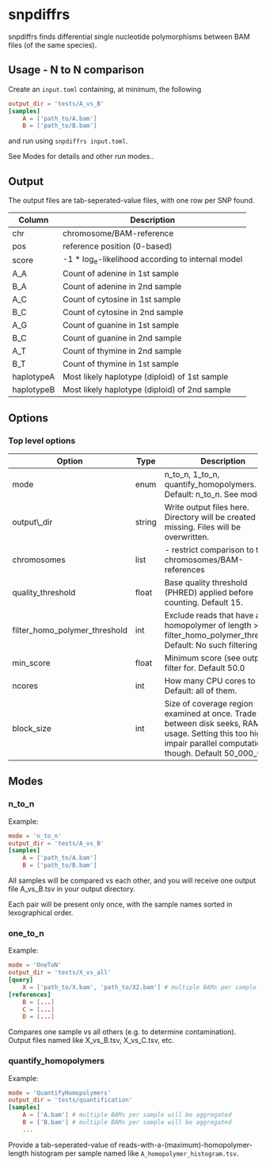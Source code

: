 # snpdiffrs

snpdiffrs finds differential single nucleotide polymorphisms between BAM
files (of the same species).

## Usage - N to N comparison

Create an `input.toml` containing, at minimum, the following

```toml
output_dir = 'tests/A_vs_B'
[samples]
    A = ['path_to/A.bam']
    B = ['path_to/B.bam']
```

and run using `snpdiffrs input.toml`.

See Modes for details and other run modes..

## Output
The output files are tab-seperated-value files,
with one row per SNP found.

|Column   |Description|
|---|---|
|chr| chromosome/BAM-reference   |
|pos| reference position (0-based)  |
|score| -1 * log<sub>e</sub>-likelihood according to internal model |
|A_A| Count of adenine in 1st sample |
|B_A| Count of adenine in 2nd sample |
|A_C| Count of cytosine in 1st sample|
|B_C| Count of cytosine in 2nd sample|
|A_G| Count of guanine in 1st sample |
|B_C| Count of guanine in 2nd sample |
|A_T| Count of thymine in 2nd sample |
|B_T| Count of thymine in 1st sample |
|haplotypeA| Most likely haplotype (diploid) of 1st sample  |
|haplotypeB| Most likely haplotype (diploid) of 2nd sample  |


## Options

### Top level options

| Option | Type | Description | 
|---|---|---|
|mode | enum | n\_to\_n, 1\_to\_n, quantify\_homopolymers. Default: n\_to\_n. See modes  | 
output\\_dir  | string | Write output files here. Directory will be created if missing. Files will be overwritten.
chromosomes| list | - restrict comparison to these chromosomes/BAM-references|
quality\_threshold | float | Base quality threshold (PHRED) applied before counting. Default 15.|
filter\_homo\_polymer\_threshold | int | Exclude reads that have a homopolymer of length >= filter\_homo\_polymer\_threshold. Default: No such filtering. |
min\_score | float | Minimum score (see output) to filter for. Default 50.0
ncores | int | How many CPU cores to use. Default: all of them.|
block\_size | int | Size of coverage region examined at once. Trade-off between disk seeks, RAM usage. Setting this too high will impair parallel computation though. Default 50\_000\_000|



## Modes

### n\_to\_n

Example:
```toml
mode = 'n_to_n'
output_dir = 'tests/A_vs_B'
[samples]
    A = ['path_to/A.bam']
    B = ['path_to/B.bam']
```


All samples will be compared vs each other, 
and you will receive one output file A_vs_B.tsv
in your output directory.

Each pair will be present only once, with the
sample names sorted in lexographical order.

### one\_to\_n

Example: 
```toml
mode = 'OneToN'
output_dir = 'tests/X_vs_all'
[query]
	X = ['path_to/X.bam', 'path_to/X2.bam'] # multiple BAMs per sample will be aggregated
[references]
	B = [...]
	C = [...]
	D = [...]
```

Compares one sample vs all others (e.g. to 
determine contamination).
Output files named like X_vs_B.tsv, X_vs_C.tsv, etc.


### quantify\_homopolymers

Example: 
```toml
mode = 'QuantifyHomopolymers'
output_dir = 'tests/quantification'
[samples]
	A = ['A.bam'] # multiple BAMs per sample will be aggregated
	B = ['B.bam'] # multiple BAMs per sample will be aggregated
	...
```

Provide a tab-seperated-value of reads-with-a-(maximum)-homopolymer-length
histogram per sample named like `A_homopolymer_histogram.tsv`.



